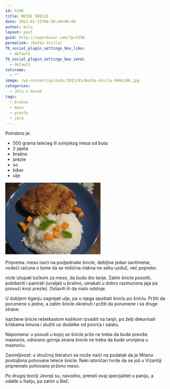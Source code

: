 ```yaml
---
id: 5196
title: BEČKE ŠNICLE
date: 2013-01-31T06:50:49+00:00
author: mila
layout: post
guid: http://superkuvar.com/?p=5196
permalink: /bečka-šnicla/
fb_social_plugin_settings_box_like:
  - default
fb_social_plugin_settings_box_send:
  - default
totvreme:
  - ""
image: /wp-content/uploads/2013/01/Bečka-šnicla-940x198.jpg
categories:
  - Jela s mesom
tags:
  - brašno
  - meso
  - prezle
  - jaja
---
```

Potrebno je:

  * 500 grama telećeg ili svinjskog mesa od buta
  * 2 jajeta
  * brašno
  * prezle
  * so
  * biber
  * ulje

<img class="alignnone size-medium wp-image-5194" src="/wp-content/uploads/2013/01/Bečka-šnicla-300x225.jpg" alt="Bečka šnicla" width="300" height="225" /> 

Priprema: meso iseći na podjednake šnicle, debljine jedan santimetar, vodeći računa o tome da se mišićna vlakna ne seku uzduž, već popreko.

 nicle izlupati tučkom za meso, da budu što tanje. Zatim šnicle posoliti, pobiberiti i panirati (uvaljati u brašno, umakati u dobro razmućena jaja pa provući kroz prezle). Ostaviti ih da malo odstoje.

U dubljem tiganju zagrejati ulje, pa u njega spuštati šniclu po šniclu. Pržiti da porumene s jedne, a zatim šnicle okrenuti i pržiti da porumene i sa druge strane.

Ispržene šnicle rešetkastom kašikom izvaditi na tanjir, po želji dekorisati kriškama limuna i služiti uz dodatke od povrća i salatu.

Napomena: u posudi u kojoj se šnicle prže ne treba da bude previše masnoće, odnosno gornja strana šnicle ne treba da bude uronjena u masnoću.

Zanimljivost: u stručnoj literaturi se može naići na podatak da je Milano postojbina pohovane teleće šnicle. Neki istoričari tvrde da se još u Vizantiji pripremalo pohovano prženo meso.

Po drugoj teoriji Jevreji su, navodno, preneli ovaj specijalitet u  paniju, a odatle u Italiju, pa zatim u Beč.

&nbsp;